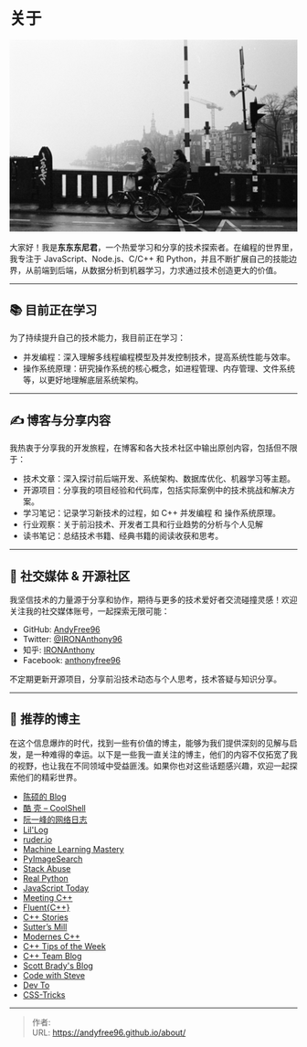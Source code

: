 # 关于


![](/page/jean-carlo-emer--chlDlxLkw8-unsplash.jpg)

大家好！我是**东东东尼君**，一个热爱学习和分享的技术探索者。在编程的世界里，我专注于 JavaScript、Node.js、C/C&#43;&#43; 和 Python，并且不断扩展自己的技能边界，从前端到后端，从数据分析到机器学习，力求通过技术创造更大的价值。

---

## 📚 目前正在学习

为了持续提升自己的技术能力，我目前正在学习：

- 并发编程：深入理解多线程编程模型及并发控制技术，提高系统性能与效率。
- 操作系统原理：研究操作系统的核心概念，如进程管理、内存管理、文件系统等，以更好地理解底层系统架构。

---

## ✍️ 博客与分享内容

我热衷于分享我的开发旅程，在博客和各大技术社区中输出原创内容，包括但不限于：

- 技术文章：深入探讨前后端开发、系统架构、数据库优化、机器学习等主题。
- 开源项目：分享我的项目经验和代码库，包括实际案例中的技术挑战和解决方案。
- 学习笔记：记录学习新技术的过程，如 C&#43;&#43; 并发编程 和 操作系统原理。
- 行业观察：关于前沿技术、开发者工具和行业趋势的分析与个人见解
- 读书笔记：总结技术书籍、经典书籍的阅读收获和思考。

---

## 📢 社交媒体 &amp; 开源社区

我坚信技术的力量源于分享和协作，期待与更多的技术爱好者交流碰撞灵感！欢迎关注我的社交媒体账号，一起探索无限可能：

- GitHub: [AndyFree96](https://github.com/AndyFree96)
- Twitter: [@IRONAnthony96](https://x.com/IRONAnthony96)
- 知乎: [IRONAnthony](https://www.zhihu.com/people/IRONAnthony)
- Facebook: [anthonyfree96](https://www.facebook.com/anthonyfree96)

不定期更新开源项目，分享前沿技术动态与个人思考，技术答疑与知识分享。

---

## 🚀 推荐的博主

在这个信息爆炸的时代，找到一些有价值的博主，能够为我们提供深刻的见解与启发，是一种难得的幸运。以下是一些我一直关注的博主，他们的内容不仅拓宽了我的视野，也让我在不同领域中受益匪浅。如果你也对这些话题感兴趣，欢迎一起探索他们的精彩世界。

- [陈硕的 Blog](https://www.cnblogs.com/Solstice)
- [酷 壳 – CoolShell](https://coolshell.cn/)
- [阮一峰的网络日志](https://www.ruanyifeng.com/blog/)
- [Lil&#39;Log](https://lilianweng.github.io/)
- [ruder.io](https://www.ruder.io/)
- [Machine Learning Mastery](https://machinelearningmastery.com/blog/)
- [PyImageSearch](https://pyimagesearch.com/blog/)
- [Stack Abuse](https://stackabuse.com/)
- [Real Python](https://realpython.com/)
- [JavaScript Today](https://javascripttoday.com/)
- [Meeting C&#43;&#43;](https://www.meetingcpp.com/blog/blogroll/)
- [Fluent{C&#43;&#43;}](https://www.fluentcpp.com/)
- [C&#43;&#43; Stories](https://www.cppstories.com/)
- [Sutterʼs Mill](https://herbsutter.com/)
- [Modernes C&#43;&#43;](https://www.modernescpp.com/)
- [C&#43;&#43; Tips of the Week](https://abseil.io/tips/)
- [C&#43;&#43; Team Blog](https://devblogs.microsoft.com/cppblog/)
- [Scott Brady&#39;s Blog](https://www.scottbrady91.com/)
- [Code with Steve](https://www.stevejgordon.co.uk/)
- [Dev To](https://dev.to/)
- [CSS-Tricks](https://css-tricks.com/)


---

> 作者:   
> URL: https://andyfree96.github.io/about/  

